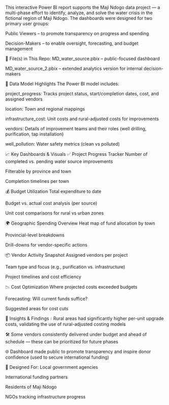 This interactive Power BI report supports the Maji Ndogo data project — a multi-phase effort to identify, analyze, and solve the water crisis in the fictional region of Maji Ndogo. The dashboards were designed for two primary user groups:

Public Viewers – to promote transparency on progress and spending

Decision-Makers – to enable oversight, forecasting, and budget management

📁 File(s) in This Repo:
MD_water_source.pbix – public-focused dashboard

MD_water_source_2.pbix – extended analytics version for internal decision-makers

🧩 Data Model Highlights
The Power BI model includes:

project_progress: Tracks project status, start/completion dates, cost, and assigned vendors

location: Town and regional mappings

infrastructure_cost: Unit costs and rural-adjusted costs for improvements

vendors: Details of improvement teams and their roles (well drilling, purification, tap installation)

well_pollution: Water safety metrics (clean vs polluted)

📈 Key Dashboards & Visuals
✅ Project Progress Tracker
Number of completed vs. pending water source improvements

Filterable by province and town

Completion timelines per town

💰 Budget Utilization
Total expenditure to date

Budget vs. actual cost analysis (per source)

Unit cost comparisons for rural vs urban zones

🌍 Geographic Spending Overview
Heat map of fund allocation by town

Provincial-level breakdowns

Drill-downs for vendor-specific actions

📦 Vendor Activity Snapshot
Assigned vendors per project

Team type and focus (e.g., purification vs. infrastructure)

Project timelines and cost efficiency

📉 Cost Optimization
Where projected costs exceeded budgets

Forecasting: Will current funds suffice?

Suggested areas for cost cuts

📌 Insights & Findings
💧 Rural areas had significantly higher per-unit upgrade costs, validating the use of rural-adjusted costing models

🛠 Some vendors consistently delivered under budget and ahead of schedule — these can be prioritized for future phases

🌐 Dashboard made public to promote transparency and inspire donor confidence (used to secure international funding)

👥 Designed For:
Local government agencies

International funding partners

Residents of Maji Ndogo

NGOs tracking infrastructure progress
